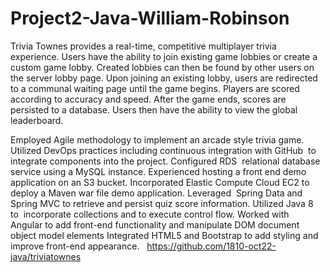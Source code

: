 <h1>Project2-Java-William-Robinson</h1>

Trivia Townes provides a real-time, competitive multiplayer trivia experience. 
Users have the ability to join existing game lobbies or create a custom game lobby. 
Created lobbies can then be found by other users on the server lobby page. 
Upon joining an existing lobby, users are redirected to a communal waiting 
page until the game begins. Players are scored according to accuracy and speed. 
After the game ends, scores are persisted to a database. 
Users then have the ability to view the global leaderboard.

Employed Agile methodology to implement an arcade style trivia game. 
Utilized DevOps practices including continuous integration with GitHub 
to integrate components into the project. Configured RDS  relational 
database service using a MySQL instance. Experienced hosting a front 
end demo application on an S3 bucket. Incorporated Elastic Compute 
Cloud EC2 to deploy a Maven war file demo application. Leveraged 
Spring Data and Spring MVC to retrieve and persist quiz score information. 
Utilized Java 8 to  incorporate collections and to execute control flow. 
Worked with Angular to add front-end functionality and manipulate DOM 
document object model elements Integrated HTML5 and Bootstrap to add 
styling and improve front-end appearance.  
https://github.com/1810-oct22-java/triviatownes
